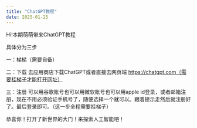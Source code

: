 ```yaml
---
title: "ChatGPT教程"
date: 2025-01-25
---
```


Hi!本期萌萌带来ChatGPT教程


具体分为三步

一：梯梯（需要自备）

二：下载
去应用商店下载ChatGPT或者直接去网页端 https://chatgpt.com（需要挂梯子才能打开网址）

三：注册
可以用谷歌账号也可以用微软账号也可以用apple id登录，或者邮箱注册，现在不用必须验证手机号了，随便选择一个就可以。跟着提示走然后就注册好了。最后登录即可。（这一步全程需要挂梯子）

恭喜你！打开了新世界的大门！来探索人工智能吧！
